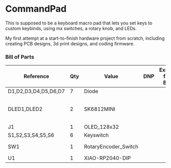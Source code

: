 # CommandPad

This is supposed to be a keyboard macro pad that lets you set keys to custom keybinds, using mx switches, a rotary knob, and LEDs.

My first attempt at a start-to-finish hardware project from scratch, including creating PCB designs, 3d print designs, and coding firmware.

### Bill of Parts

|Reference           |Qty|Value               |DNP|Exclude from BOM|Exclude from Board|Footprint                                                    |Datasheet                                                                 |
|--------------------|---|--------------------|---|----------------|------------------|-------------------------------------------------------------|--------------------------------------------------------------------------|
|D1,D2,D3,D4,D5,D6,D7|7  |Diode               |   |                |                  |ScottoKeebs_Components:Diode_DO-35                           |                                                                          |
|DLED1,DLED2         |2  |SK6812MINI          |   |                |                  |LED_SMD:LED_SK6812MINI_PLCC4_3.5x3.5mm_P1.75mm               |https://cdn-shop.adafruit.com/product-files/2686/SK6812MINI_REV.01-1-2.pdf|
|J1                  |1  |OLED_128x32         |   |                |                  |0.91 OLED Display:SSD1306-0.91-OLED-4pin-128x32              |                                                                          |
|S1,S2,S3,S4,S5,S6   |6  |Keyswitch           |   |                |                  |Button_Switch_Keyboard:SW_Cherry_MX_1.00u_PCB                |~                                                                         |
|SW1                 |1  |RotaryEncoder_Switch|   |                |                  |Rotary_Encoder:RotaryEncoder_Alps_EC11E-Switch_Vertical_H20mm|~                                                                         |
|U1                  |1  |XIAO-RP2040-DIP     |   |                |                  |Seeed Studio XIAO Series Library:XIAO-RP2040-DIP             |                                                                          |
